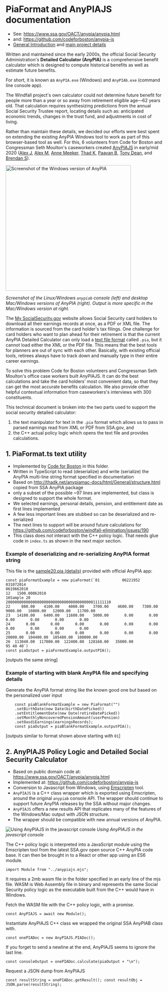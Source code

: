 # PiaFormat and AnyPIAJS documentation

- See: https://www.ssa.gov/OACT/anypia/anypia.html
- and: https://github.com/codeforboston/anypia-js
- [General Introduction](./README-nontechnical.md) and [main project details](../../)

Written and maintained since the early 2000s, the official Social Security Administration's **Detailed Calculator (AnyPIA)** is a comprehensive benefit calculator which is designed to compute historical benefits as well as estimate future benefits. 

For short, it is known as `AnyPIA.exe` (Windows) and `AnyPIAb.exe` (command line console app).

The Windfall project's own calculator could not determine future benefit for people more than a year or so away from retirement eligible age—62 years old. That calculation requires synthesizing predictions from the annual Social Security Trustee report, locating details such as: anticipated economic trends, changes in the trust fund, and adjustments in cost of living.  

Rather than maintain these details, we decided our efforts were best spent on extending the existing AnyPIA Windows tool to work as part of this browser-based tool as well. For this, 6 volunteers from Code for Boston and Congressman Seth Moulton's caseworkers created [AnyPIAJS](https://github.com/codeforboston/anypia-js) in early/mid 2020 ([Alex J](https://github.com/alexjcode/), [Alex M](https://github.com/mrpippy), [Anne Meeker](https://www.linkedin.com/in/anne-meeker-60837b123), [Thad K](https://github.com/thadk), [Paavan B](https://github.com/paavanb), [Tony Dean](https://github.com/tdean1991/), and [Brendan S](https://github.com/mrpippy)).

<p><img alt="Screenshot of the Windows version of AnyPIA" src="https://user-images.githubusercontent.com/283343/82394467-1d04ca80-9a17-11ea-841f-fd651352024a.png" width="400" /></p>

_Screenshot of the Linux/Windows `anypiab` console (left) and desktop Mac/Windows versions of AnyPIA (right). Output is more specific in the Mac/Windows version at right._

The [My SocialSecurity.gov](https://www.ssa.gov/myaccount/) website allows Social Security card holders to download all their earnings records at once, as a PDF or XML file. The information is sourced from the card holder's tax filings. One challenge for card holders who want to plan ahead for their retirement is that the current AnyPIA Detailed Calculator can only load a [text file format](http://thadk.net/anypiamac-docs/html/General/structure.html) called `.pia`, but it cannot load either the XML or the PDF file. This means that the best tools for planners are out of sync with each other. Basically, with existing official tools, retirees always have to track down and manually type in their entire career earnings.

To solve this problem Code for Boston volunteers and Congressman Seth Moulton's office case workers built AnyPIAJS. It can do the best calculations and take the card holders' most convenient data, so that they can get the most accurate benefits calculation. We also provide other helpful contextual information from caseworkers's interviews with 300 constituents.  

This technical document is broken into the two parts used to support the social security detailed calculator: 
1. the text manipulator for text in the `.pia` format which allows us to pass in parsed earnings read from XML or PDF from SSA.gov, and 
2. the C++ actual policy logic which opens the text file and provides calculations.

## 1. PiaFormat.ts text utility

- Implemented by [Code for Boston](https://codeforboston.org) in this folder.
- Written in TypeScript to read (deserialize) and write (serialize) the AnyPIA multi-line string format specified in documentation
- Based on http://thadk.net/anypiamac-docs/html/General/structure.html copied from SSA AnyPIA package
- only a subset of the possible ~97 lines are implemented, but class is designed to support the whole format.
- We selected earnings, personal details, pension, and entitlement date as first lines implemented
- A few less important lines are stubbed so can be deserialized and re-serialized
- The next lines to support will be around future calculations for https://github.com/codeforboston/windfall-elimination/issues/190
- This class does not interact with the C++ policy logic. That needs glue code in `index.ts` as shown in the next major section.

### Example of deserializing and re-serializing AnyPIA format string

This file is the [sample20.pia (details)](http://thadk.net/anypiamac-docs/html/Samples/sample_22.html) provided with official AnyPIA app:

```
const piaFormatExample = new piaFormat(`01          06221952
031072014
0619662010
12   1500.00062010
16Sample 20
20000000000000000000000000000000000000011111110
22     800.00    4100.00    4000.00    3700.00    4600.00    7300.00    9000.00   10800.00   12000.00   11700.00
23   14100.00    6400.00   11600.00    5000.00       0.00       0.00       0.00       0.00       0.00       0.00
24       0.00       0.00       0.00       0.00       0.00       0.00       0.00       0.00       0.00       0.00
25       0.00       0.00       0.00       0.00       0.00       0.00   20000.00  104400.00  105480.00  108000.00
26  113040.00  117000.00  122400.00  128160.00   35000.00
95 40 40`)
const piaOutput = piaFormatExample.outputPIA();
```

[outputs the same string]

### Example of starting with blank AnyPIA file and specifying details

Generate the AnyPIA format string like the known good one but based on the personalized user input

```
    const piaBlankFormatExample = new PiaFormat("")
    .setBirthDate(new Date(birthDatePicked))
    .setEntitlementDate(new Date(retireDatePicked))
    .setMonthlyNoncoveredPensionAmount(userPension)
    .setOasdiEarnings(earningsRecords);
    const piaOutput = piaBlankFormatExample.outputPIA();
```

[outputs similar to format shown above starting with `01`]

## 2. AnyPIAJS Policy Logic and Detailed Social Security Calculator

- Based on public domain code at: https://www.ssa.gov/OACT/anypia/anypia.html
- Implemented at: https://github.com/codeforboston/anypia-js
- Conversion to Javascript from Windows, using [Emscripten](https://emscripten.org/) tool.
- `AnyPIAJS` is a C++ class wrapper which is exported using Emscripten, around the original `anypiab` console API. The wrapper should continue to support future AnyPIA releases by the SSA without major changes.
- `AnyPIAJS` offers a new results API that replicates many of the features of the Windows/Mac output with JSON structure.
- The wrapper should be compatible with new annual versions of AnyPIA.

![Using AnyPIAJS in the javascript console](https://user-images.githubusercontent.com/1923962/89358966-b183de00-d692-11ea-87f8-4018b4e5bbff.png)
_Using AnyPIAJS in the javascript console_

The C++ policy logic is interpreted into a JavaScript module using the Emscripten tool from the latest SSA.gov open source C++ AnyPIA code base. It can then be brought in to a React or other app using an ES6 module.

`import Module from "../anypiajs.mjs";`

It requires a 2mb wasm file in the folder specified in an early line of the mjs file. WASM is Web Assembly file in binary and represents the same Social Security policy logic as the executable built from the C++ would have in Windows.

Fetch the WASM file with the C++ policy logic, with a promise.

`const AnyPIAJS = await new Module();`

Instantiate AnyPIAJS C++ class we wrapped the original SSA AnyPIAB class with.

`const onePIADoc = new AnyPIAJS.PIADoc();`

If you forget to send a newline at the end, AnyPIAJS seems to ignore the last line.

`const consoleOutput = onePIADoc.calculate(piaOutput + "\n");`

Request a JSON dump from AnyPIAJS

`const resultString = onePIADoc.getResult(); const resultObj = JSON.parse(resultString);`
